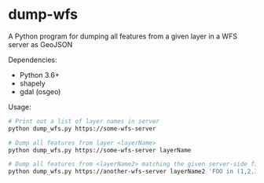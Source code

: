 # dump-wfs
A Python program for dumping all features from a given layer in a WFS server as GeoJSON

Dependencies:
- Python 3.6+
- shapely
- gdal (osgeo)

Usage:
```sh
# Print out a list of layer names in server
python dump_wfs.py https://some-wfs-server

# Dump all features from layer <layerName>
python dump_wfs.py https://some-wfs-server layerName

# Dump all features from <layerName2> matching the given server-side filter expression
python dump_wfs.py https://another-wfs-server layerName2 'FOO in (1,2,3) AND BAR in (4,5,6)
```
